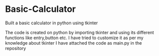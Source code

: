 # Basic-Calculator
Built a basic calculator in python using tkinter

The code is created on python by importing tkinter and using its different functions like entry,button etc.
I have tried to customize it as per my knowledge about tkinter
I have attached the code as main.py in the repository
